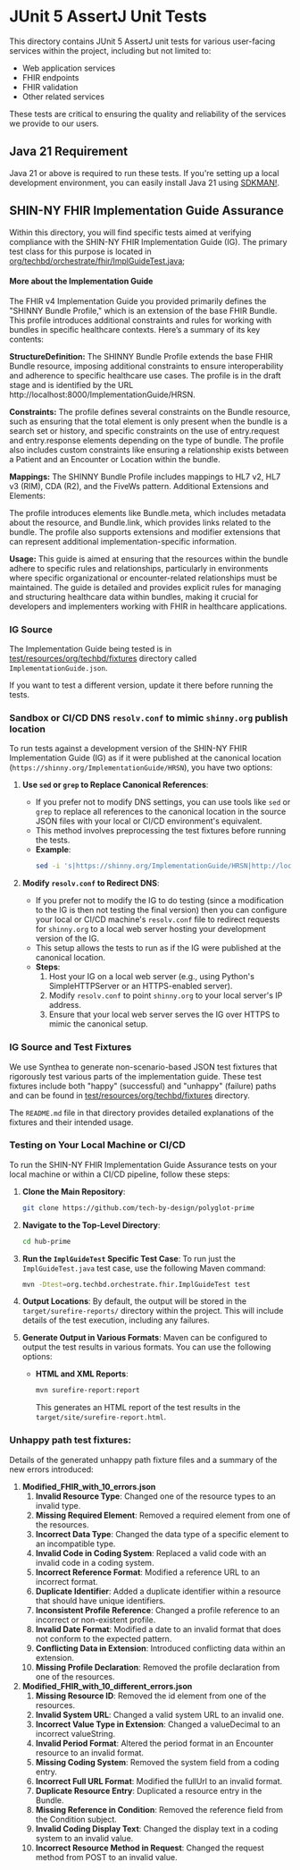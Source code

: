 # JUnit 5 AssertJ Unit Tests

This directory contains JUnit 5 AssertJ unit tests for various user-facing
services within the project, including but not limited to:

- Web application services
- FHIR endpoints
- FHIR validation
- Other related services

These tests are critical to ensuring the quality and reliability of the services
we provide to our users.

## Java 21 Requirement

Java 21 or above is required to run these tests. If you're setting up a local
development environment, you can easily install Java 21 using
[SDKMAN!](https://sdkman.io/).

## SHIN-NY FHIR Implementation Guide Assurance

Within this directory, you will find specific tests aimed at verifying
compliance with the SHIN-NY FHIR Implementation Guide (IG). The primary test
class for this purpose is located in
[org/techbd/orchestrate/fhir/ImplGuideTest.java](org/techbd/orchestrate/fhir/ImplGuideTest.java);

#### More about the Implementation Guide
The FHIR v4 Implementation Guide you provided primarily defines the "SHINNY Bundle Profile," which is an extension of the base FHIR Bundle. This profile introduces additional constraints and rules for working with bundles in specific healthcare contexts. Here’s a summary of its key contents:

**StructureDefinition:**
The SHINNY Bundle Profile extends the base FHIR Bundle resource, imposing additional constraints to ensure interoperability and adherence to specific healthcare use cases.
The profile is in the draft stage and is identified by the URL http://localhost:8000/ImplementationGuide/HRSN.

**Constraints:**
The profile defines several constraints on the Bundle resource, such as ensuring that the total element is only present when the bundle is a search set or history, and specific constraints on the use of entry.request and entry.response elements depending on the type of bundle.
The profile also includes custom constraints like ensuring a relationship exists between a Patient and an Encounter or Location within the bundle.

**Mappings:**
The SHINNY Bundle Profile includes mappings to HL7 v2, HL7 v3 (RIM), CDA (R2), and the FiveWs pattern.
Additional Extensions and Elements:

The profile introduces elements like Bundle.meta, which includes metadata about the resource, and Bundle.link, which provides links related to the bundle.
The profile also supports extensions and modifier extensions that can represent additional implementation-specific information.

**Usage:**
This guide is aimed at ensuring that the resources within the bundle adhere to specific rules and relationships, particularly in environments where specific organizational or encounter-related relationships must be maintained.
The guide is detailed and provides explicit rules for managing and structuring healthcare data within bundles, making it crucial for developers and implementers working with FHIR in healthcare applications.

### IG Source

The Implementation Guide being tested is in
[test/resources/org/techbd/fixtures](test/resources/org/techbd/fixtures)
directory called `ImplementationGuide.json`.

If you want to test a different version, update it there before running the
tests.

### Sandbox or CI/CD DNS `resolv.conf` to mimic `shinny.org` publish location

To run tests against a development version of the SHIN-NY FHIR Implementation
Guide (IG) as if it were published at the canonical location
(`https://shinny.org/ImplementationGuide/HRSN`), you have two options:

1. **Use `sed` or `grep` to Replace Canonical References**:
   - If you prefer not to modify DNS settings, you can use tools like `sed` or
     `grep` to replace all references to the canonical location in the source
     JSON files with your local or CI/CD environment's equivalent.
   - This method involves preprocessing the test fixtures before running the
     tests.
   - **Example**:
     ```bash
     sed -i 's|https://shinny.org/ImplementationGuide/HRSN|http://localhost:8000/ImplementationGuide/HRSN|g' path/to/your/source.json
     ```

2. **Modify `resolv.conf` to Redirect DNS**:
   - If you prefer not to modify the IG to do testing (since a modification to
     the IG is then not testing the final version) then you can configure your
     local or CI/CD machine's `resolv.conf` file to redirect requests for
     `shinny.org` to a local web server hosting your development version of the
     IG.
   - This setup allows the tests to run as if the IG were published at the
     canonical location.
   - **Steps**:
     1. Host your IG on a local web server (e.g., using Python's
        SimpleHTTPServer or an HTTPS-enabled server).
     2. Modify `resolv.conf` to point `shinny.org` to your local server's IP
        address.
     3. Ensure that your local web server serves the IG over HTTPS to mimic the
        canonical setup.

### IG Source and Test Fixtures

We use Synthea to generate non-scenario-based JSON test fixtures that rigorously
test various parts of the implementation guide. These test fixtures include both
"happy" (successful) and "unhappy" (failure) paths and can be found in
[test/resources/org/techbd/fixtures](test/resources/org/techbd/fixtures)
directory.

The `README.md` file in that directory provides detailed explanations of the
fixtures and their intended usage.

### Testing on Your Local Machine or CI/CD

To run the SHIN-NY FHIR Implementation Guide Assurance tests on your local
machine or within a CI/CD pipeline, follow these steps:

1. **Clone the Main Repository**:
   ```bash
   git clone https://github.com/tech-by-design/polyglot-prime
   ```

2. **Navigate to the Top-Level Directory**:
   ```bash
   cd hub-prime
   ```

3. **Run the `ImplGuideTest` Specific Test Case**: To run just the
   `ImplGuideTest.java` test case, use the following Maven command:
   ```bash
   mvn -Dtest=org.techbd.orchestrate.fhir.ImplGuideTest test
   ```

4. **Output Locations**: By default, the output will be stored in the
   `target/surefire-reports/` directory within the project. This will include
   details of the test execution, including any failures.

5. **Generate Output in Various Formats**: Maven can be configured to output the
   test results in various formats. You can use the following options:

   - **HTML and XML Reports**:
     ```bash
     mvn surefire-report:report
     ```
     This generates an HTML report of the test results in the
     `target/site/surefire-report.html`.


### Unhappy path test fixtures:
Details of the generated unhappy path fixture files and a summary of the new errors introduced:
1. **Modified_FHIR_with_10_errors.json**
   1. **Invalid Resource Type**: Changed one of the resource types to an invalid type.
   2. **Missing Required Element**: Removed a required element from one of the resources.
   3. **Incorrect Data Type**: Changed the data type of a specific element to an incompatible type.
   4. **Invalid Code in Coding System**: Replaced a valid code with an invalid code in a coding system.
   5. **Incorrect Reference Format**: Modified a reference URL to an incorrect format.
   6. **Duplicate Identifier**: Added a duplicate identifier within a resource that should have unique identifiers.
   7. **Inconsistent Profile Reference**: Changed a profile reference to an incorrect or non-existent profile.
   8. **Invalid Date Format**: Modified a date to an invalid format that does not conform to the expected pattern.
   9. **Conflicting Data in Extension**: Introduced conflicting data within an extension.
   10. **Missing Profile Declaration**: Removed the profile declaration from one of the resources.
2. **Modified_FHIR_with_10_different_errors.json**
   1. **Missing Resource ID**: Removed the id element from one of the resources.
   2. **Invalid System URL**: Changed a valid system URL to an invalid one.
   3. **Incorrect Value Type in Extension**: Changed a valueDecimal to an incorrect valueString.
   4. **Invalid Period Format**: Altered the period format in an Encounter resource to an invalid format.
   5. **Missing Coding System**: Removed the system field from a coding entry.
   6. **Incorrect Full URL Format**: Modified the fullUrl to an invalid format.
   7. **Duplicate Resource Entry**: Duplicated a resource entry in the Bundle.
   8. **Missing Reference in Condition**: Removed the reference field from the Condition subject.
   9. **Invalid Coding Display Text**: Changed the display text in a coding system to an invalid value.
   10. **Incorrect Resource Method in Request**: Changed the request method from POST to an invalid value.
